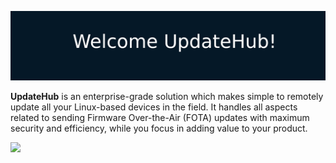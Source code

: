 ![](.gitbook/assets/welcomeupdatehub.png)

**UpdateHub** is an enterprise-grade solution which makes simple to remotely update all your Linux-based devices in the field. It handles all aspects related to sending Firmware Over-the-Air \(FOTA\) updates with maximum security and efficiency, while you focus in adding value to your product.

![](../.gitbook/assets/workflow.png)
